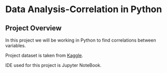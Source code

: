 # Data Analysis-Correlation in Python

## Project Overview

In this project we will be working in Python to find correlations between variables.

Project dataset is taken from [Kaggle](https://www.kaggle.com/datasets/danielgrijalvas/movies/data?select=movies.csv).

IDE used for this project is Jupyter NoteBook.

